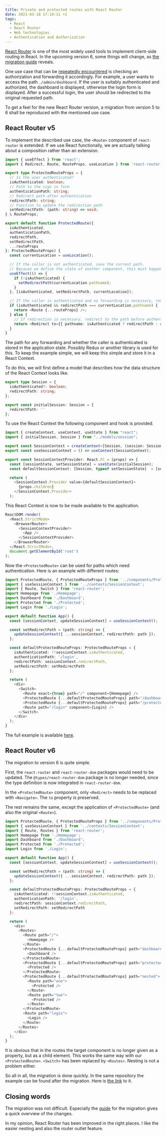 ```yaml
---
title: Private and protected routes with React Router
date: 2021-03-18 17:19:11 +1
tags:
  - React
  - React Router
  - Web technologies
  - Authentication and Authorization
---
```


[React Router](https://reactrouter.com/) is one of the most widely used tools to implement client-side routing in React. In the upcoming version 6, some things will change, as [the migration guide](https://github.com/ReactTraining/react-router/blob/dev/docs/advanced-guides/migrating-5-to-6.md) reveals.

One use case that can be [repeatedly encountered](https://stackoverflow.com/questions/47747754/how-to-rewrite-the-protected-private-route-using-typescript-and-react-router-4-a) is checking an authorization and forwarding it accordingly. For example, a user wants to access the path `./admin/dashboard`. If the user is suitably authenticated and authorized, the dashboard is displayed, otherwise the login form is displayed. After a successful login, the user should be redirected to the original requested path.

To get a feel for the new React Router version, a migration from version 5 to 6 shall be reproduced with the mentioned use case.

## React Router v5

To implement the described use case, the `<Route>` component of `react-router` is extended. If we use React functionally, we are actually talking about a composition rather than an extension.

```typescript
import { useEffect } from 'react';
import { Redirect, Route, RouteProps, useLocation } from 'react-router';

export type ProtectedRouteProps = {
  // Is the user authenticated?
  isAuthenticated: boolean;
  // Path to the sign in form
  authenticationPath: string;
  // Redirect path after authentication
  redirectPath: string;
  // Function to update the redirection path
  setRedirectPath: (path: string) => void;
} & RouteProps;

export default function ProtectedRoute({
  isAuthenticated,
  authenticationPath,
  redirectPath,
  setRedirectPath,
  ...routeProps
}: ProtectedRouteProps) {
  const currentLocation = useLocation();

  // If the caller is not authenticated, save the current path.
  // Because we define the state of another component, this must happen in an effect.
  useEffect(() => {
    if (!isAuthenticated) {
      setRedirectPath(currentLocation.pathname);
    }
  }, [isAuthenticated, setRedirectPath, currentLocation]);

  // If the caller is authenticated and no forwarding is necessary, render the requested route.
  if (isAuthenticated && redirectPath === currentLocation.pathname) {
    return <Route {...routeProps} />;
  } else {
    // If redirection is necessary, redirect to the path before authentication or to the login form, as appropriate.
    return <Redirect to={{ pathname: isAuthenticated ? redirectPath : authenticationPath }} />;
  }
}
```

The path for any forwarding and whether the caller is authenticated is stored in the application state. Possibly Redux or another library is used for this. To keep the example simple, we will keep this simple and store it in a React Context.

To do this, we will first define a model that describes how the data structure of the React Context looks like.

```typescript
export type Session = {
  isAuthenticated?: boolean;
  redirectPath: string;
};

export const initialSession: Session = {
  redirectPath: ''
};
```

To use the React Context the following component and hook is provided.

```typescript
import { createContext, useContext, useState } from "react";
import { initialSession, Session } from "../models/session";

export const SessionContext = createContext<[Session, (session: Session) => void]>([initialSession, () => {}]);
export const useSessionContext = () => useContext(SessionContext);

export const SessionContextProvider: React.FC = (props) => {
  const [sessionState, setSessionState] = useState(initialSession);
  const defaultSessionContext: [Session, typeof setSessionState]  = [sessionState, setSessionState];

  return (
    <SessionContext.Provider value={defaultSessionContext}>
      {props.children}
    </SessionContext.Provider>
  );
```

This React Context is now to be made available to the application.

```typescript
ReactDOM.render(
  <React.StrictMode>
    <BrowserRouter>
      <SessionContextProvider>
        <App />
      </SessionContextProvider>
    </BrowserRouter>
  </React.StrictMode>,
  document.getElementById('root')
);
```

Now the `<ProtectedRoute>` can be used for paths which need authentication. Here is an example with different routes:

```typescript
import ProtectedRoute, { ProtectedRouteProps } from '../components/ProtectedRoute';
import { useSessionContext } from '../contexts/SessionContext';
import { Route, Switch } from 'react-router';
import Homepage from './Homepage';
import Dashboard from './Dashboard';
import Protected from './Protected';
import Login from './Login';

export default function App() {
  const [sessionContext, updateSessionContext] = useSessionContext();

  const setRedirectPath = (path: string) => {
    updateSessionContext({ ...sessionContext, redirectPath: path });
  };

  const defaultProtectedRouteProps: ProtectedRouteProps = {
    isAuthenticated: !!sessionContext.isAuthenticated,
    authenticationPath: '/login',
    redirectPath: sessionContext.redirectPath,
    setRedirectPath: setRedirectPath
  };

  return (
    <div>
      <Switch>
        <Route exact={true} path="/" component={Homepage} />
        <ProtectedRoute {...defaultProtectedRouteProps} path="/dashboard" component={Dashboard} />
        <ProtectedRoute {...defaultProtectedRouteProps} path="/protected" component={Protected} />
        <Route path="/login" component={Login} />
      </Switch>
    </div>
  );
}
```

The full example is available [here](https://github.com/openscript/react-router-private-protected-routes/tree/react-router-5).

## React Router v6

The migration to version 6 is quite simple.

First, the `react-router` and `react-router-dom` packages would need to be updated. The `@types/react-router-dom` package is no longer needed, since the type definition is now integrated in `react-router-dom`.

In the `<ProtectedRoute>` component, only `<Redirect>` needs to be replaced with `<Navigate>`. The `to` property is preserved.

The rest remains the same, except the application of `<ProtectedRoute>` (and also the original `<Route>`).

```typescript
import ProtectedRoute, { ProtectedRouteProps } from '../components/ProtectedRoute';
import { useSessionContext } from '../contexts/SessionContext';
import { Route, Routes } from 'react-router';
import Homepage from './Homepage';
import Dashboard from './Dashboard';
import Protected from './Protected';
import Login from './Login';

export default function App() {
  const [sessionContext, updateSessionContext] = useSessionContext();

  const setRedirectPath = (path: string) => {
    updateSessionContext({ ...sessionContext, redirectPath: path });
  };

  const defaultProtectedRouteProps: ProtectedRouteProps = {
    isAuthenticated: !!sessionContext.isAuthenticated,
    authenticationPath: '/login',
    redirectPath: sessionContext.redirectPath,
    setRedirectPath: setRedirectPath
  };

  return (
    <div>
      <Routes>
        <Route path="/">
          <Homepage />
        </Route>
        <ProtectedRoute {...defaultProtectedRouteProps} path="dashboard">
          <Dashboard />
        </ProtectedRoute>
        <ProtectedRoute {...defaultProtectedRouteProps} path="protected">
          <Protected />
        </ProtectedRoute>
        <ProtectedRoute {...defaultProtectedRouteProps} path="nested">
          <Route path="one">
            <Protected />
          </Route>
          <Route path="two">
            <Protected />
          </Route>
        </ProtectedRoute>
        <Route path="login">
          <Login />
        </Route>
      </Routes>
    </div>
  );
}
```

It is obvious that in the routes the target component is no longer given as a property, but as a child element. This works the same way with our `<ProtectedRoute>`. `<Switch>` has been replaced by `<Routes>`. Nesting is not a problem either.

So all in all, the migration is done quickly. In the same repository the example can be found after the migration. Here is [the link](https://github.com/openscript/react-router-private-protected-routes/tree/react-router-6) to it.

## Closing words

The migration was not difficult. Especially the [guide](https://github.com/ReactTraining/react-router/blob/dev/docs/advanced-guides/migrating-5-to-6.md) for the migration gives a quick overview of the changes.

In my opinion, React Router has been improved in the right places. I like the easier nesting and also the router outlet feature.
